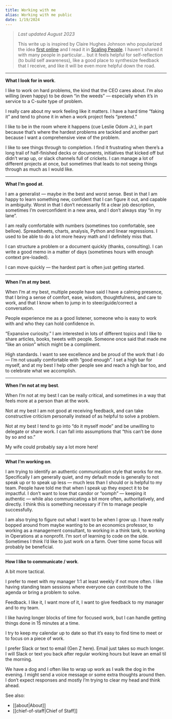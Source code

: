 ```yaml
---
title: Working with me
alias: Working with me public
date: 1/19/2024
---
```

> *Last updated August 2023*
> 
> This write up is inspired by Claire Hughes Johnson who popularized the idea [first online](https://growth.eladgil.com/book/the-role-of-the-ceo/insights-working-with-claire/) and I read it in [Scaling People](https://www.goodreads.com/en/book/show/63063173). I haven't shared it with many people in particular… but it feels helpful for self-reflection (to build self awareness), like a good place to synthesize feedback that I receive, and like it will be even more helpful down the road. 

___
**What I look for in work**.

I like to work on hard problems, the kind that the CEO cares about. I’m also willing (even happy) to be down “in the weeds” — especially when it’s in service to a C-suite type of problem. 

I really care about my work feeling like it matters. I have a hard time “faking it” and tend to phone it in when a work project feels “pretend.”

I like to be in the room where it happens (cue Leslie Odom Jr.), in part because that’s where the hardest problems are tackled and another part because I want a comprehensive view of the problem. 

I like to see things through to completion. I find it frustrating when there’s a long trail of half-finished decks or documents, initiatives that kicked off but didn’t wrap up, or slack channels full of crickets. I can manage a lot of different projects at once, but sometimes that leads to not seeing things through as much as I would like.  

___
**What I’m good at**.

I am a generalist — maybe in the best and worst sense. Best in that I am happy to learn something new, confident that I can figure it out, and capable in ambiguity. Worst in that I don’t necessarily fit a clear job description, sometimes I’m overconfident in a new area, and I don’t always stay “in my lane”.

I am really comfortable with numbers (sometimes too comfortable, see bellow). Spreadsheets, charts, analysis, Python and linear regressions. I used to be able to do a lot more heavy math and I definitely miss that. 

I can structure a problem or a document quickly (thanks, consulting). I can write a good memo in a matter of days (sometimes hours with enough context pre-loaded). 

I can move quickly — the hardest part is often just getting started. 

___
**When I’m at my best**.

When I’m at my best, multiple people have said I have a calming presence, that I bring a sense of comfort, ease, wisdom, thoughtfulness, and care to work, and that I know when to jump in to steer/guide/correct a conversation. 

People experience me as a good listener, someone who is easy to work with and who they can hold confidence in. 

“Expansive curiosity.” I am interested in lots of different topics and I like to share articles, books, tweets with people. Someone once said that made me “like an onion” which might be a compliment. 

High standards. I want to see excellence and be proud of the work that I do — I’m not usually comfortable with “good enough”. I set a high bar for myself, and at my best I help other people see and reach a high bar too, and to celebrate what we accomplish. 

___
**When I’m not at my best**. 

When I’m not at my best I can be really critical, and sometimes in a way that feels more at a person than at the work. 

Not at my best I am not good at receiving feedback, and can take constructive criticism personally instead of as helpful to solve a problem. 

Not at my best I tend to go into “do it myself mode” and be unwilling to delegate or share work. I can fall into assumptions that “this can’t be done by so and so.”

My wife could probably say a lot more here!

___
**What I’m working on**.

I am trying to identify an authentic communication style that works for me. Specifically I am generally quiet, and my default mode is generally to not speak up or to speak up less — much less than I should or is helpful to my team. People have told me that when I speak up they expect it to be impactful. I don’t want to lose that candor or “oomph” — keeping it authentic — while also communicating a bit more often, authoritatively, and directly. I think this is something necessary if I’m to manage people successfully. 

I am also trying to figure out what I want to be when I grow up. I have really bopped around from maybe wanting to be an economics professor, to working as a management consultant, to working in a think tank, to working in Operations at a nonprofit. I’m sort of learning to code on the side. Sometimes I think I’d like to just work on a farm. Over time some focus will probably be beneficial. 

___
**How I like to communicate / work**.

A bit more tactical. 

I prefer to meet with my manager 1:1 at least weekly if not more often. I like having standing team sessions where everyone can contribute to the agenda or bring a problem to solve. 

Feedback. I like it, I want more of it, I want to give feedback to my manager and to my team.

I like having longer blocks of time for focused work, but I can handle getting things done in 15 minutes at a time. 

I try to keep my calendar up to date so that it’s easy to find time to meet or to focus on a piece of work. 

I prefer Slack or text to email (Gen Z here). Email just takes so much longer. I will Slack or text you back after regular working hours but leave an email til the morning. 

We have a dog and I often like to wrap up work as I walk the dog in the evening. I might send a voice message or some extra thoughts around then. I don’t expect responses and mostly I’m trying to clear my head and think ahead. 


See also:
- [[about|About]]
- [[chief-of-staff|Chief of Staff]]
